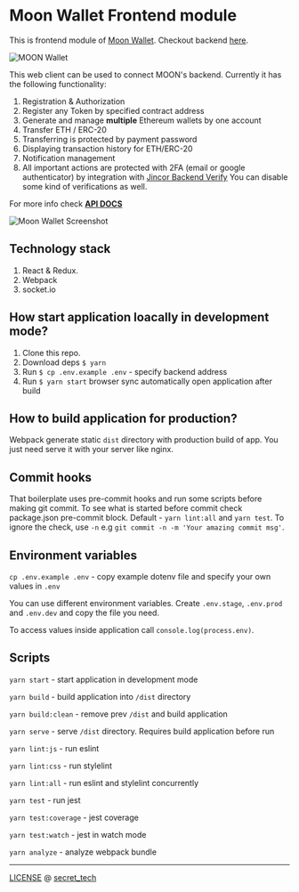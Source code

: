 # Moon Wallet Frontend module

This is frontend module of [Moon Wallet](https://moonwallet.tech/). Checkout backend [here](https://github.com/JincorTech/backend-token-wallets).

![MOON Wallet](https://monosnap.com/file/AWvzmQe6IvNezvjIhYwkSDWbiKB5en.png)

This web client can be used to connect MOON's backend. Currently it has the following functionality:

1. Registration & Authorization
1. Register any Token by specified contract address
1. Generate and manage **multiple** Ethereum wallets by one account
1. Transfer ETH / ERC-20 
1. Transferring is protected by payment password
1. Displaying transaction history for ETH/ERC-20
1. Notification management
1. All important actions are protected with 2FA (email or google authenticator) 
by integration with 
[Jincor Backend Verify](https://github.com/JincorTech/backend-verify) 
   You can disable some kind of verifications as well.

For more info check [**API DOCS**](https://jincortech.github.io/backend-token-wallets)

![Moon Wallet Screenshot](https://monosnap.com/file/ju7HjvPDg0csEeInRo11JrudDAJDc3.png)

## Technology stack

1. React & Redux.
1. Webpack
1. socket.io

## How start application loacally in development mode?

1. Clone this repo.
1. Download deps `$ yarn`
1. Run `$ cp .env.example .env` - specify backend address
1. Run `$ yarn start` browser sync automatically open application after build

## How to build application for production?

Webpack generate static `dist` directory with production build of app. You just need serve it with your server like nginx.

## Commit hooks

That boilerplate uses pre-commit hooks and run some scripts before making git commit. To see what is started before commit check package.json pre-commit block. Default - `yarn lint:all` and `yarn test`. To ignore the check, use `-n` e.g `git commit -n -m 'Your amazing commit msg'`.

## Environment variables

``cp .env.example .env`` - copy example dotenv file and specify your own values in `.env`

You can use different environment variables. Create `.env.stage`, `.env.prod` and `.env.dev` and copy the file you need.

To access values inside application call `console.log(process.env)`.

## Scripts

``yarn start`` - start application in development mode

``yarn build`` - build application into `/dist` directory

``yarn build:clean`` - remove prev `/dist` and build application

``yarn serve`` - serve `/dist` directory. Requires build application before run

``yarn lint:js`` - run eslint

``yarn lint:css`` - run stylelint

``yarn lint:all`` - run eslint and stylelint concurrently

``yarn test`` - run jest

``yarn test:coverage`` - jest coverage

``yarn test:watch`` - jest in watch mode

``yarn analyze`` - analyze webpack bundle

______________________________

[LICENSE](https://github.com/JincorTech/frontend-moon-wallet/blob/develop/LICENSE) @ [secret_tech](http://secrettech.io/)

